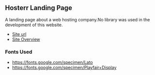 ## Hosterr Landing Page

A landing page about a web hosting company.No library was used in the development of this website.
- [Site url](https://hstr.vercel.app/)
- [Site Overview](./src/assets/images/hosterr.png)

### Fonts Used

- https://fonts.google.com/specimen/Lato
- https://fonts.google.com/specimen/Playfair+Display